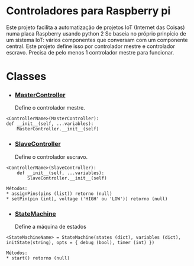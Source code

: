 # Controladores para Raspberry pi 

Este projeto facilita a automatização de projetos IoT (Internet das Coisas) numa placa Raspberry usando python 2
Se baseia no próprio prinpício de um sistema IoT: vários componentes que conversam com um componente central.
Este projeto define isso por controlador mestre e controlador escravo. Precisa de pelo menos 1 controlador mestre para funcionar.

# Classes

* ### [MasterController](https://github.com/Ratonhnaketon/Raspberry_pi_controllers/blob/master/Core/masterController.py)

  Define o controlador mestre.  
```
<ControllerName>(MasterController):  
def __init__(self, ...variables):  
	MasterController.__init__(self)
```  
* ### [SlaveController](https://github.com/Ratonhnaketon/Raspberry_pi_controllers/blob/master/Core/slaveController.py)

  Define o controlador escravo.  
```
<ControllerName>(SlaveController):  
	def __init__(self, ...variables):  
		SlaveController.__init__(self)
```
	Métodos:    
	* assignPins(pins (list)) retorno (null)    
   	* setPin(pin (int), voltage ('HIGH' ou 'LOW')) retorno (null)
	  
* ### [StateMachine](https://github.com/Ratonhnaketon/Raspberry_pi_controllers/blob/master/StateMachine/controller.py)

	Define a máquina de estados  
```
<StateMachineName> = StateMachine(states (dict), variables (dict), initState(string), opts = { debug (bool), timer (int) })
```
	Métodos:  
	* start() retorno (null)  
